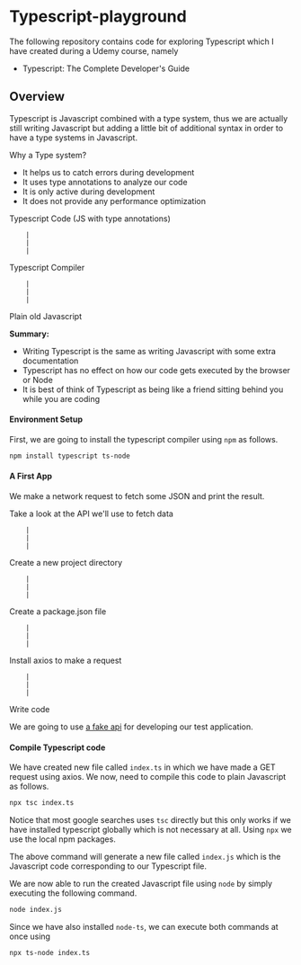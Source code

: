 # Typescript-playground

The following repository contains code for exploring Typescript which I have created during a Udemy course, namely

- Typescript: The Complete Developer's Guide

## Overview

Typescript is Javascript combined with a type system, thus we are actually still writing Javascript but adding a little bit of additional syntax in order to have a type systems in Javascript.

Why a Type system?

- It helps us to catch errors during development
- It uses type annotations to analyze our code
- It is only active during development
- It does not provide any performance optimization

Typescript Code
(JS with type annotations)

        |
        |
        |

Typescript Compiler

        |
        |
        |

Plain old Javascript

**Summary:** 

- Writing Typescript is the same as writing Javascript with some extra documentation
- Typescript has no effect on how our code gets executed by the browser or Node
- It is best of think of Typescript as being like a friend sitting behind you while you are coding

#### Environment Setup

First, we are going to install the typescript compiler using `npm` as follows.

```bash
npm install typescript ts-node
```

#### A First App

We make a network request to fetch some JSON and print the result.

Take a look at the API we'll use to fetch data

        |
        |
        |

Create a new project directory

        |
        |
        |

Create a package.json file

        |
        |
        |

Install axios to make a request

        |
        |
        |

Write code

We are going to use [a fake api](http://jsonplaceholder.typicode.com/) for developing our test application.

#### Compile Typescript code

We have created new file called `index.ts` in which we have made a GET request using axios. We now, need to compile this code to plain Javascript as follows.

```bash
npx tsc index.ts
```

Notice that most google searches uses `tsc` directly but this only works if we have installed typescript globally which is not necessary at all. Using `npx` we use the local npm packages.

The above command will generate a new file called `index.js` which is the Javascript code corresponding to our Typescript file.

We are now able to run the created Javascript file using `node` by simply executing the following command.

```bash
node index.js
```

Since we have also installed `node-ts`, we can execute both commands at once using

```bash
npx ts-node index.ts
```